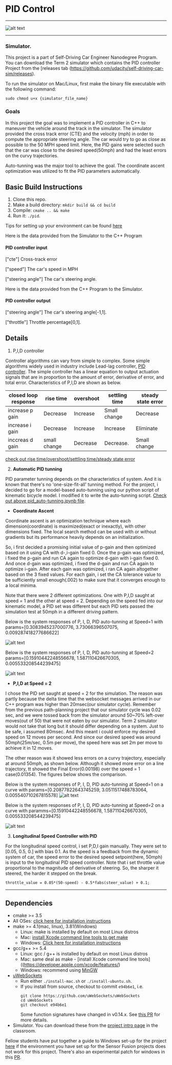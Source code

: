 # **PID Control**

[//]: # (Image References)


[image0]: ./data/43mph.png "running_at_43mph"
[image1]: ./data/speed1.png "auto-tunning at speed1"
[image2]: ./data/speed2.png "auto-tunning at speed2"
[image3]: ./data/speed1_curv.png "auto-tunning on curv at speed1"
[image4]: ./data/speed2_curv.png "auto-tunning on curv at speed2"

---

![alt text][image0]

---

### Simulator.
This project is a part of Self-Driving Car Engineer Nanodegree Program. You can download the Term 2 simulator which contains the PID controller Project from the [releases tab (https://github.com/udacity/self-driving-car-sim/releases).  

To run the simulator on Mac/Linux, first make the binary file executable with the following command:
```shell
sudo chmod u+x {simulator_file_name}
```

### Goals

In this project the goal was to implement a PID controller in C++ to maneuver the vehicle around the track in the simulator. The simulator provided the cross track error (CTE) and the velocity (mph) in order to compute the appropriate steering angle. The car would try to go as close as possible to the 50 MPH speed limit. Here, the PID gains were selected such that the car was close to the desired speed(50mph) and had the least errors on the curvy trajectories.

Auto-tunning was the major tool to achieve the goal. The coordinate ascent optimization was utilized to fit the PID parameters automatically. 


## Basic Build Instructions

1. Clone this repo.
2. Make a build directory: `mkdir build && cd build`
3. Compile: `cmake .. && make`
4. Run it: `./pid`. 

Tips for setting up your environment can be found [here](https://classroom.udacity.com/nanodegrees/nd013/parts/40f38239-66b6-46ec-ae68-03afd8a601c8/modules/0949fca6-b379-42af-a919-ee50aa304e6a/lessons/f758c44c-5e40-4e01-93b5-1a82aa4e044f/concepts/23d376c7-0195-4276-bdf0-e02f1f3c665d)

Here is the data provided from the Simulator to the C++ Program

#### PID controller input

["cte"] Cross-track error

["speed"] The car's speed in MPH

["steering angle"] The car's steering angle.


Here is the data provided from the C++ Program to the Simulator.

#### PID controller output

["steering angle"] The car's steering angle[-1,1].

["throttle"] Throttle percentage[0,1].



## Details

1. P,I,D controller

Controller algorithms can vary from simple to complex. Some simple algorithms widely used in industry include Lead-lag controller, [PID controller](https://en.wikipedia.org/wiki/PID_controller). The simple controller has a linear equation to output actuation signals that are in proportion to the amount of error, derivative of error, and total error. Characteristics of P,I,D are shown as below.

|closed loop response| rise time    | overshoot | settling time | steady state error |
|--------------------|--------------|-----------|---------------|--------------------|
|increase p gain     | Decrease     | Increase  | Small change  | Decrease           |
|increase i gain     | Decrease     | Increase  | Increase      | Eliminate          |
|inccreas d gain     | small change | Decrease  | Decrease.     | Small change       |

[check out rise time/overshoot/settling time/steady state error](https://ni.scene7.com/is/image/ni/12fbdcae1636?scl=1)



2. **Automatic PID tunning**

PID parameter tunning depends on the characteristics of system. And it is known that there's no 'one-size-fit-all' tunning method. For the project, i decided to go for a model-based auto-tunning using our python script of kinematic bicycle model. I modified it to write the auto-tunning script. [Check out above pid_auto-tunning.ipynb file](./PID_auto-tunning.ipynb). 

- **Coordinate Ascent**

Coordinate ascent is an optimization technique where each dimension(coordinate) is maximized(exact or inexactly), with other dimensions fixed. The local search method can be used with or without gradients but its performance heavily depends on an initialization. 

So, i first decided a promising initial value of p-gain and then optimized based on it using CA with d-,i-gain fixed 0. Once the p-gain was optimized, i fixed the p-gain and run CA again to optimize d-gain with i-gain fixed 0. And once d-gain was optimized, i fixed the d-gain and run CA again to optimize i-gain. After each gain was optimized, i ran CA again altogether based on the 3 fixed values. For each gain, i set the CA tolerance value to be sufficiently small enough(.002) to make sure that it converges enough to a local minima.

Note that there were 2 different optimizations. One with P,I,D saught at speed = 1 and the other at speed = 2. Depending on the speed fed into our kinematic model, a PID set was different but each PID sets passed the simulation test at 50mph in a different driving pattern.

Below is the system responses of P, I, D, PID auto-tunning at Speed=1 with params=[0.3083945237000776, 3.73066396507075, 0.009287418277686622]

![alt text][image1]

Below is the system responses of P, I, D, PID auto-tunning at Speed=2 params=[0.15910442248556678, 1.587110426670305, 0.005533208544239475]


![alt text][image2]


- **P,I,D at Speed = 2**
    
I chose the PID set saught at speed = 2 for the simulation. The reason was partly because the delta time that the websocket messages arrived in our C++ program was higher than 20msec(our simulator cycle). Remember from the previous path-planning project that our simulator cycle was 0.02 sec, and we were tossed back from the simulator around 50~70% left-over moves(out of 50) that were not eaten by our simulator. Term 2 simulator would not take that long but it should differ depending on a system. Just to be safe, i assumed 80msec. And this meant i could enforce my desired speed on 12 moves per second. And since our desired speed was around 50mph(25m/sec, 0.5m per move), the speed here was set 2m per move to achieve it in 12 moves.

The other reason was it showed less errors on a curvy trajectory, especially at around 50mph, as shown below. Although it showed more error on a line trajectory, tt showed the Final Error(0.00198) over the speed = 1 case(0.01354). The figures below shows the comparison.

Below is the system responses of P, I, D, PID auto-tunning at Speed=1 on a curve with params=[0.20877822643745259, 3.0511517488783064, 0.005540710267815578]
![alt text][image3]


Below is the system responses of P, I, D, PID auto-tunning at Speed=2 on a curve with paramms=[0.15910442248556678, 1.587110426670305, 0.005533208544239475]

![alt text][image4]


3. **Longitudinal Speed Controller with PID**

For the longitudinal speed control, i set P,D,I gain manually. They were set to [0.05, 0.5, 0.] with bias 0.1. As the speed is a feedback from the dynamic system of car, the speed error to the desired speed setpoint(here, 50mph) is input to the longitudinal PID speed controller. Note that i set throttle value proportional to the magnitude of derivative of steering. So, the sharper it steered, the harder it stepped on the break.

```
throttle_value = 0.05*(50-speed) - 0.5*fabs(steer_value) + 0.1;
```
---

## Dependencies

* cmake >= 3.5
 * All OSes: [click here for installation instructions](https://cmake.org/install/)
* make >= 4.1(mac, linux), 3.81(Windows)
  * Linux: make is installed by default on most Linux distros
  * Mac: [install Xcode command line tools to get make](https://developer.apple.com/xcode/features/)
  * Windows: [Click here for installation instructions](http://gnuwin32.sourceforge.net/packages/make.htm)
* gcc/g++ >= 5.4
  * Linux: gcc / g++ is installed by default on most Linux distros
  * Mac: same deal as make - [install Xcode command line tools]((https://developer.apple.com/xcode/features/)
  * Windows: recommend using [MinGW](http://www.mingw.org/)
* [uWebSockets](https://github.com/uWebSockets/uWebSockets)
  * Run either `./install-mac.sh` or `./install-ubuntu.sh`.
  * If you install from source, checkout to commit `e94b6e1`, i.e.
    ```
    git clone https://github.com/uWebSockets/uWebSockets 
    cd uWebSockets
    git checkout e94b6e1
    ```
    Some function signatures have changed in v0.14.x. See [this PR](https://github.com/udacity/CarND-MPC-Project/pull/3) for more details.
* Simulator. You can download these from the [project intro page](https://github.com/udacity/self-driving-car-sim/releases) in the classroom.

Fellow students have put together a guide to Windows set-up for the project [here](https://s3-us-west-1.amazonaws.com/udacity-selfdrivingcar/files/Kidnapped_Vehicle_Windows_Setup.pdf) if the environment you have set up for the Sensor Fusion projects does not work for this project. There's also an experimental patch for windows in this [PR](https://github.com/udacity/CarND-PID-Control-Project/pull/3).
